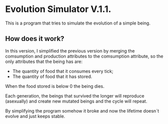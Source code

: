 # Evolution Simulator V.1.1.
This is a program that tries to simulate the evolution of a simple being.
## How does it work?
In this version, I simplified the previous version by merging the comsumption and production attributes to the comsumption attribute, so the only attributes that the being has are:
- The quantity of food that it consumes every tick;
- The quantity of food that it has stored.

When the food stored is below 0 the being dies.

Each generation, the beings that survived the longer will reproduce (asexually) and create new mutated beings and the cycle will repeat.

By simplifying the program somehow it broke and now the lifetime doesn´t evolve and just keeps stable.
